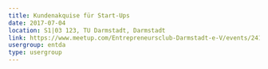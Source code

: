 ```yaml
---
title: Kundenakquise für Start-Ups
date: 2017-07-04
location: S1|03 123, TU Darmstadt, Darmstadt
link: https://www.meetup.com/Entrepreneursclub-Darmstadt-e-V/events/241089437/
usergroup: entda
type: usergroup
---
```

